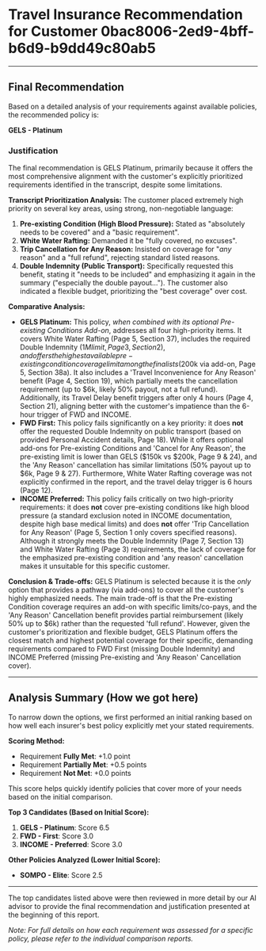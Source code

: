 # Travel Insurance Recommendation for Customer 0bac8006-2ed9-4bff-b6d9-b9dd49c80ab5

---

## Final Recommendation
Based on a detailed analysis of your requirements against available policies, the recommended policy is:

**GELS - Platinum**

### Justification
The final recommendation is GELS Platinum, primarily because it offers the most comprehensive alignment with the customer's explicitly prioritized requirements identified in the transcript, despite some limitations.

**Transcript Prioritization Analysis:** The customer placed extremely high priority on several key areas, using strong, non-negotiable language: 
1.  **Pre-existing Condition (High Blood Pressure):** Stated as "absolutely needs to be covered" and a "basic requirement".
2.  **White Water Rafting:** Demanded it be "fully covered, no excuses".
3.  **Trip Cancellation for Any Reason:** Insisted on coverage for "*any* reason" and a "full refund", rejecting standard listed reasons.
4.  **Double Indemnity (Public Transport):** Specifically requested this benefit, stating it "needs to be included" and emphasizing it again in the summary ("especially the double payout...").
The customer also indicated a flexible budget, prioritizing the "best coverage" over cost.

**Comparative Analysis:**
*   **GELS Platinum:** This policy, *when combined with its optional Pre-existing Conditions Add-on*, addresses all four high-priority items. It covers White Water Rafting (Page 5, Section 37), includes the required Double Indemnity ($1M limit, Page 3, Section 2), and offers the highest available pre-existing condition coverage limit among the finalists ($200k via add-on, Page 5, Section 38a). It also includes a 'Travel Inconvenience for Any Reason' benefit (Page 4, Section 19), which partially meets the cancellation requirement (up to $6k, likely 50% payout, not a full refund). Additionally, its Travel Delay benefit triggers after only 4 hours (Page 4, Section 21), aligning better with the customer's impatience than the 6-hour trigger of FWD and INCOME.
*   **FWD First:** This policy fails significantly on a key priority: it does **not** offer the requested Double Indemnity on public transport (based on provided Personal Accident details, Page 18). While it offers optional add-ons for Pre-existing Conditions and 'Cancel for Any Reason', the pre-existing limit is lower than GELS ($150k vs $200k, Page 9 & 24), and the 'Any Reason' cancellation has similar limitations (50% payout up to $6k, Page 9 & 27). Furthermore, White Water Rafting coverage was not explicitly confirmed in the report, and the travel delay trigger is 6 hours (Page 12).
*   **INCOME Preferred:** This policy fails critically on two high-priority requirements: it does **not** cover pre-existing conditions like high blood pressure (a standard exclusion noted in INCOME documentation, despite high base medical limits) and does **not** offer 'Trip Cancellation for Any Reason' (Page 5, Section 1 only covers specified reasons). Although it strongly meets the Double Indemnity (Page 7, Section 13) and White Water Rafting (Page 3) requirements, the lack of coverage for the emphasized pre-existing condition and 'any reason' cancellation makes it unsuitable for this specific customer.

**Conclusion & Trade-offs:** GELS Platinum is selected because it is the *only* option that provides a pathway (via add-ons) to cover all the customer's highly emphasized needs. The main trade-off is that the Pre-existing Condition coverage requires an add-on with specific limits/co-pays, and the 'Any Reason' Cancellation benefit provides partial reimbursement (likely 50% up to $6k) rather than the requested 'full refund'. However, given the customer's prioritization and flexible budget, GELS Platinum offers the closest match and highest potential coverage for their specific, demanding requirements compared to FWD First (missing Double Indemnity) and INCOME Preferred (missing Pre-existing and 'Any Reason' Cancellation cover).

---

## Analysis Summary (How we got here)
To narrow down the options, we first performed an initial ranking based on how well each insurer's best policy explicitly met your stated requirements.

**Scoring Method:**
- Requirement **Fully Met**: +1.0 point
- Requirement **Partially Met**: +0.5 points
- Requirement **Not Met**: +0.0 points

This score helps quickly identify policies that cover more of your needs based on the initial comparison.

**Top 3 Candidates (Based on Initial Score):**
1. **GELS - Platinum**: Score 6.5
2. **FWD - First**: Score 3.0
3. **INCOME - Preferred**: Score 3.0

**Other Policies Analyzed (Lower Initial Score):**
- **SOMPO - Elite**: Score 2.5

---

The top candidates listed above were then reviewed in more detail by our AI advisor to provide the final recommendation and justification presented at the beginning of this report.

*Note: For full details on how each requirement was assessed for a specific policy, please refer to the individual comparison reports.*